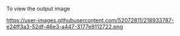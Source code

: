 To view the output image

https://user-images.githubusercontent.com/52072811/218933787-e24ff3a3-52df-46e3-a447-3177e9112722.png
